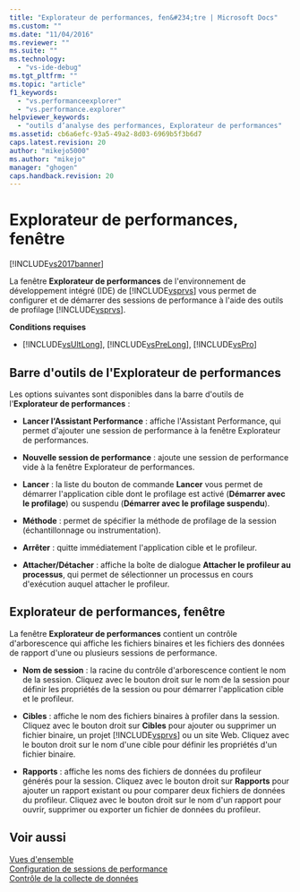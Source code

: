 ```yaml
---
title: "Explorateur de performances, fen&#234;tre | Microsoft Docs"
ms.custom: ""
ms.date: "11/04/2016"
ms.reviewer: ""
ms.suite: ""
ms.technology: 
  - "vs-ide-debug"
ms.tgt_pltfrm: ""
ms.topic: "article"
f1_keywords: 
  - "vs.performanceexplorer"
  - "vs.performance.explorer"
helpviewer_keywords: 
  - "outils d’analyse des performances, Explorateur de performances"
ms.assetid: cb6a6efc-93a5-49a2-8d03-6969b5f3b6d7
caps.latest.revision: 20
author: "mikejo5000"
ms.author: "mikejo"
manager: "ghogen"
caps.handback.revision: 20
---
```

# Explorateur de performances, fen&#234;tre
[!INCLUDE[vs2017banner](../code-quality/includes/vs2017banner.md)]

La fenêtre **Explorateur de performances** de l'environnement de développement intégré \(IDE\) de [!INCLUDE[vsprvs](../code-quality/includes/vsprvs_md.md)] vous permet de configurer et de démarrer des sessions de performance à l'aide des outils de profilage [!INCLUDE[vsprvs](../code-quality/includes/vsprvs_md.md)].  
  
 **Conditions requises**  
  
-   [!INCLUDE[vsUltLong](../code-quality/includes/vsultlong_md.md)], [!INCLUDE[vsPreLong](../code-quality/includes/vsprelong_md.md)], [!INCLUDE[vsPro](../code-quality/includes/vspro_md.md)]  
  
## Barre d'outils de l'Explorateur de performances  
 Les options suivantes sont disponibles dans la barre d'outils de l'**Explorateur de performances** :  
  
-   **Lancer l'Assistant Performance** : affiche l'Assistant Performance, qui permet d'ajouter une session de performance à la fenêtre Explorateur de performances.  
  
-   **Nouvelle session de performance** : ajoute une session de performance vide à la fenêtre Explorateur de performances.  
  
-   **Lancer** : la liste du bouton de commande **Lancer** vous permet de démarrer l'application cible dont le profilage est activé \(**Démarrer avec le profilage**\) ou suspendu \(**Démarrer avec le profilage suspendu**\).  
  
-   **Méthode** : permet de spécifier la méthode de profilage de la session \(échantillonnage ou instrumentation\).  
  
-   **Arrêter** : quitte immédiatement l'application cible et le profileur.  
  
-   **Attacher\/Détacher** : affiche la boîte de dialogue **Attacher le profileur au processus**, qui permet de sélectionner un processus en cours d'exécution auquel attacher le profileur.  
  
## Explorateur de performances, fenêtre  
 La fenêtre **Explorateur de performances** contient un contrôle d'arborescence qui affiche les fichiers binaires et les fichiers des données de rapport d'une ou plusieurs sessions de performance.  
  
-   **Nom de session** : la racine du contrôle d'arborescence contient le nom de la session.  Cliquez avec le bouton droit sur le nom de la session pour définir les propriétés de la session ou pour démarrer l'application cible et le profileur.  
  
-   **Cibles** : affiche le nom des fichiers binaires à profiler dans la session.  Cliquez avec le bouton droit sur **Cibles** pour ajouter ou supprimer un fichier binaire, un projet [!INCLUDE[vsprvs](../code-quality/includes/vsprvs_md.md)] ou un site Web.  Cliquez avec le bouton droit sur le nom d'une cible pour définir les propriétés d'un fichier binaire.  
  
-   **Rapports** : affiche les noms des fichiers de données du profileur générés pour la session.  Cliquez avec le bouton droit sur **Rapports** pour ajouter un rapport existant ou pour comparer deux fichiers de données du profileur.  Cliquez avec le bouton droit sur le nom d'un rapport pour ouvrir, supprimer ou exporter un fichier de données du profileur.  
  
## Voir aussi  
 [Vues d'ensemble](../profiling/overviews-performance-tools.md)   
 [Configuration de sessions de performance](../profiling/configuring-performance-sessions.md)   
 [Contrôle de la collecte de données](../profiling/controlling-data-collection.md)